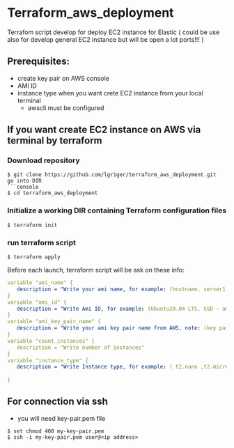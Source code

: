 # Terraform_aws_deployment
Terrafom script develop for deploy EC2 instance for Elastic ( could be use also for develop general EC2 instance but will be open a lot ports!!! )

## Prerequisites:

   - create key pair on AWS console
   - AMI ID
   - instance type
  when you want crete EC2 instance from your local terminal
     - awscli must be configured

## If you want create EC2 instance on AWS via terminal by terraform

### Download repository
```console
$ git clone https://github.com/lgriger/terraform_aws_deployment.git
go into DIR
```console
$ cd terraform_aws_deployment
```
### Initialize a working DIR containing Terraform configuration files
```console
$ terraform init
```
### run terraform script
```console
$ terraform apply
```
Before each launch, terraform script will be ask on these info:
 ```yaml
variable "ami_name" {
    description = "Write your ami name, for example: (hostname, server1, elastic1...)"
}
variable "ami_id" {
    description = "Write Ami ID, for example: (Ubuntu20.04 LTS, SSD - ami-0d527b8c289b4af7f,\nAmazon Lin. 2 - Ker. 5.10, SSD - ami-0eb7496c2e0403237)"
}
variable "ami_key_pair_name" {
    description = "Write your ami key pair name from AWS, note: (key pair must be create in AWS console)"
}
variable "count_instances" {
    description = "Write number of instances"
}
variable "instance_type" {
    description = "Write Instance type, for example: ( t2.nano ,t2.micro ,\nt2.medium ,\nt3.small )"
    
} 
```
## For connection via ssh
- you will need key-pair.pem file
```console
$ set chmod 400 my-key-pair.pem
$ ssh -i my-key-pair.pem user@<ip address>
```



